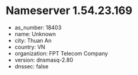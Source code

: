 # Nameserver 1.54.23.169

* as_number: 18403
* name: Unknown
* city: Thuan An
* country: VN
* organization: FPT Telecom Company
* version: dnsmasq-2.80
* dnssec: false
